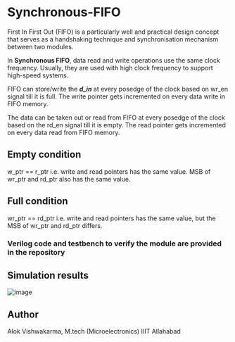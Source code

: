 # Synchronous-FIFO

First In First Out (FIFO) is a particularly well and practical design concept that serves as a handshaking technique and synchronisation mechanism between two modules.

In **Synchronous FIFO**, data read and write operations use the same clock frequency. Usually, they are used with high clock frequency to support high-speed systems.

FIFO can store/write the **_d_in_** at every posedge of the clock based on wr_en signal till it is full. The write pointer gets incremented on every data write in FIFO memory.

The data can be taken out or read from FIFO at every posedge of the clock based on the rd_en signal till it is empty. The read pointer gets incremented on every data read from FIFO memory.

## Empty condition
w_ptr == r_ptr i.e. write and read pointers has the same value. MSB of wr_ptr and rd_ptr also has the same value.

## Full condition
wr_ptr == rd_ptr i.e. write and read pointers has the same value, but the MSB of wr_ptr and rd_ptr differs.

### Verilog code and testbench to verify the module are provided in the repository

## Simulation results

![image](https://user-images.githubusercontent.com/51358180/230712510-508752fa-3727-4540-8e40-f7483d9606a5.png)

## Author
Alok Vishwakarma, 
M.tech (Microelectronics)
IIIT Allahabad
